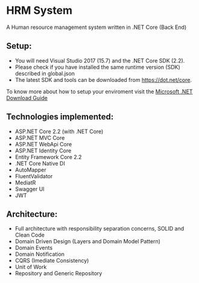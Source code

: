 
HRM System
=====================
A Human resource management system written in .NET Core (Back End)

## Setup:
- You will need Visual Studio 2017 (15.7) and the .NET Core SDK (2.2).
- Please check if you have installed the same runtime version (SDK) described in global.json
- The latest SDK and tools can be downloaded from https://dot.net/core.

To know more about how to setup your enviroment visit the [Microsoft .NET Download Guide](https://www.microsoft.com/net/download)

## Technologies implemented:

- ASP.NET Core 2.2 (with .NET Core)
 - ASP.NET MVC Core 
 - ASP.NET WebApi Core
 - ASP.NET Identity Core
- Entity Framework Core 2.2
- .NET Core Native DI
- AutoMapper
- FluentValidator
- MediatR
- Swagger UI
- JWT

## Architecture:

- Full architecture with responsibility separation concerns, SOLID and Clean Code
- Domain Driven Design (Layers and Domain Model Pattern)
- Domain Events
- Domain Notification
- CQRS (Imediate Consistency)
- Unit of Work
- Repository and Generic Repository

